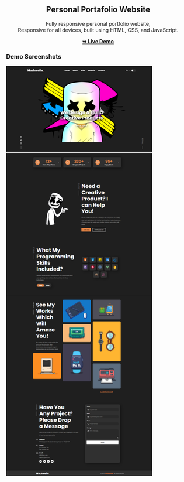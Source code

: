 <div align="center">
  
  <h2 align="center">Personal Portafolio Website</h2>

  Fully responsive personal portfolio website, <br />Responsive for all devices, built using HTML, CSS, and JavaScript.

  <a href="https://enzomenchise2525.github.io/portafolio_5/"><strong>➥ Live Demo</strong></a>

</div>

### Demo Screenshots

<img src="assets/images/index_mashmello.png" alt="Desktop Demo" width="400"/>
<img src="assets/images/index_mashmello2.png" alt="Desktop Demo" width="400"/>
